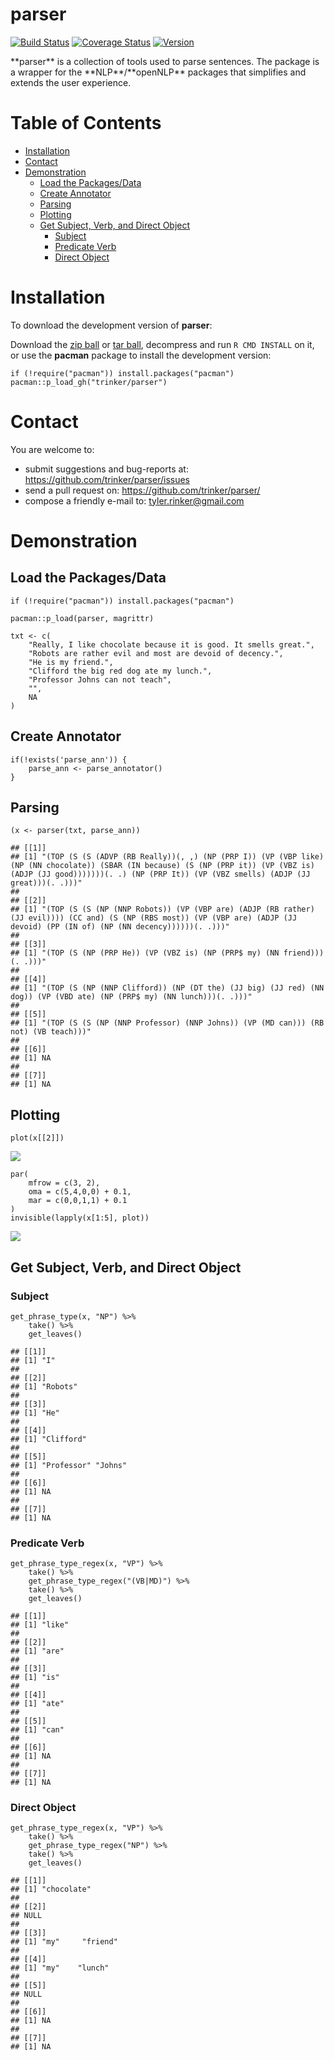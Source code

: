parser
============


[![Build
Status](https://travis-ci.org/trinker/parser.svg?branch=master)](https://travis-ci.org/trinker/parser)
[![Coverage
Status](https://coveralls.io/repos/trinker/parser/badge.svg?branch=master)](https://coveralls.io/r/trinker/parser?branch=master)
<a href="https://img.shields.io/badge/Version-0.0.1-orange.svg"><img src="https://img.shields.io/badge/Version-0.0.1-orange.svg" alt="Version"/></a>
</p>
**parser** is a collection of tools used to parse sentences. The package
is a wrapper for the **NLP**/**openNLP** packages that simplifies and
extends the user experience.


Table of Contents
============

-   [Installation](#installation)
-   [Contact](#contact)
-   [Demonstration](#demonstration)
    -   [Load the Packages/Data](#load-the-packagesdata)
    -   [Create Annotator](#create-annotator)
    -   [Parsing](#parsing)
    -   [Plotting](#plotting)
    -   [Get Subject, Verb, and Direct Object](#get-subject-verb-and-direct-object)
        -   [Subject](#subject)
        -   [Predicate Verb](#predicate-verb)
        -   [Direct Object](#direct-object)

Installation
============


To download the development version of **parser**:

Download the [zip
ball](https://github.com/trinker/parser/zipball/master) or [tar
ball](https://github.com/trinker/parser/tarball/master), decompress and
run `R CMD INSTALL` on it, or use the **pacman** package to install the
development version:

    if (!require("pacman")) install.packages("pacman")
    pacman::p_load_gh("trinker/parser")

Contact
=======

You are welcome to: 
* submit suggestions and bug-reports at: <https://github.com/trinker/parser/issues> 
* send a pull request on: <https://github.com/trinker/parser/> 
* compose a friendly e-mail to: <tyler.rinker@gmail.com>


Demonstration
=============

Load the Packages/Data
----------------------

    if (!require("pacman")) install.packages("pacman")

    pacman::p_load(parser, magrittr)

    txt <- c(
        "Really, I like chocolate because it is good. It smells great.",
        "Robots are rather evil and most are devoid of decency.",
        "He is my friend.",
        "Clifford the big red dog ate my lunch.",
        "Professor Johns can not teach",
        "",
        NA
    )

Create Annotator
----------------

    if(!exists('parse_ann')) {
        parse_ann <- parse_annotator()
    }

Parsing
-------

    (x <- parser(txt, parse_ann))

    ## [[1]]
    ## [1] "(TOP (S (S (ADVP (RB Really))(, ,) (NP (PRP I)) (VP (VBP like) (NP (NN chocolate)) (SBAR (IN because) (S (NP (PRP it)) (VP (VBZ is) (ADJP (JJ good)))))))(. .) (NP (PRP It)) (VP (VBZ smells) (ADJP (JJ great)))(. .)))"
    ## 
    ## [[2]]
    ## [1] "(TOP (S (S (NP (NNP Robots)) (VP (VBP are) (ADJP (RB rather) (JJ evil)))) (CC and) (S (NP (RBS most)) (VP (VBP are) (ADJP (JJ devoid) (PP (IN of) (NP (NN decency))))))(. .)))"
    ## 
    ## [[3]]
    ## [1] "(TOP (S (NP (PRP He)) (VP (VBZ is) (NP (PRP$ my) (NN friend)))(. .)))"
    ## 
    ## [[4]]
    ## [1] "(TOP (S (NP (NNP Clifford)) (NP (DT the) (JJ big) (JJ red) (NN dog)) (VP (VBD ate) (NP (PRP$ my) (NN lunch)))(. .)))"
    ## 
    ## [[5]]
    ## [1] "(TOP (S (S (NP (NNP Professor) (NNP Johns)) (VP (MD can))) (RB not) (VB teach)))"
    ## 
    ## [[6]]
    ## [1] NA
    ## 
    ## [[7]]
    ## [1] NA

Plotting
--------

    plot(x[[2]])

![](inst/figure/unnamed-chunk-6-1.png)

    par(
        mfrow = c(3, 2),
        oma = c(5,4,0,0) + 0.1,
        mar = c(0,0,1,1) + 0.1
    )
    invisible(lapply(x[1:5], plot))

![](inst/figure/unnamed-chunk-7-1.png)

Get Subject, Verb, and Direct Object
------------------------------------

### Subject

    get_phrase_type(x, "NP") %>%
        take() %>%
        get_leaves()

    ## [[1]]
    ## [1] "I"
    ## 
    ## [[2]]
    ## [1] "Robots"
    ## 
    ## [[3]]
    ## [1] "He"
    ## 
    ## [[4]]
    ## [1] "Clifford"
    ## 
    ## [[5]]
    ## [1] "Professor" "Johns"    
    ## 
    ## [[6]]
    ## [1] NA
    ## 
    ## [[7]]
    ## [1] NA

### Predicate Verb

    get_phrase_type_regex(x, "VP") %>%
        take() %>%
        get_phrase_type_regex("(VB|MD)") %>%
        take() %>%
        get_leaves()

    ## [[1]]
    ## [1] "like"
    ## 
    ## [[2]]
    ## [1] "are"
    ## 
    ## [[3]]
    ## [1] "is"
    ## 
    ## [[4]]
    ## [1] "ate"
    ## 
    ## [[5]]
    ## [1] "can"
    ## 
    ## [[6]]
    ## [1] NA
    ## 
    ## [[7]]
    ## [1] NA

### Direct Object

    get_phrase_type_regex(x, "VP") %>%
        take() %>%
        get_phrase_type_regex("NP") %>%
        take() %>%
        get_leaves()

    ## [[1]]
    ## [1] "chocolate"
    ## 
    ## [[2]]
    ## NULL
    ## 
    ## [[3]]
    ## [1] "my"     "friend"
    ## 
    ## [[4]]
    ## [1] "my"    "lunch"
    ## 
    ## [[5]]
    ## NULL
    ## 
    ## [[6]]
    ## [1] NA
    ## 
    ## [[7]]
    ## [1] NA